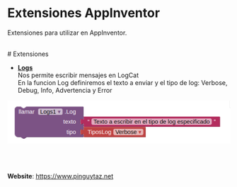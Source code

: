 # Extensiones AppInventor

Extensiones para utilizar en AppInventor.  


<BR>
# Extensiones

- **[Logs](Logs)**  
Nos permite escribir mensajes en LogCat  
En la funcion Log definiremos el texto a enviar y el tipo de log: Verbose, Debug, Info, Advertencia y Error  
<img src=Imagenes/LlamadaLog.png />


<br><br>

__Website__: <https://www.pinguytaz.net>

